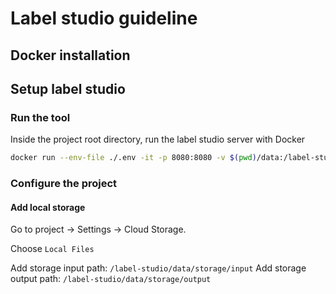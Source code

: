 # Label studio guideline

## Docker installation

## Setup label studio

### Run the tool
Inside the project root directory, run the label studio server with Docker

```bash
docker run --env-file ./.env -it -p 8080:8080 -v $(pwd)/data:/label-studio/data heartexlabs/label-studio:latest label-studio --log-level DEBUG
```

### Configure the project

#### Add local storage
Go to project -> Settings -> Cloud Storage.

Choose `Local Files`

Add storage input path: `/label-studio/data/storage/input`
Add storage output path: `/label-studio/data/storage/output`

